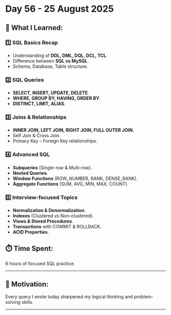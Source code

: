 # Day 56 - 25 August 2025

## 🧠 What I Learned:

### 1️⃣ SQL Basics Recap
- Understanding of **DDL, DML, DQL, DCL, TCL**.
- Difference between **SQL vs MySQL**.
- Schema, Database, Table structure.

### 2️⃣ SQL Queries
- **SELECT, INSERT, UPDATE, DELETE**.
- **WHERE, GROUP BY, HAVING, ORDER BY**.
- **DISTINCT, LIMIT, ALIAS**.

### 3️⃣ Joins & Relationships
- **INNER JOIN, LEFT JOIN, RIGHT JOIN, FULL OUTER JOIN**.
- Self Join & Cross Join.
- Primary Key – Foreign Key relationships.

### 4️⃣ Advanced SQL
- **Subqueries** (Single-row & Multi-row).
- **Nested Queries**.
- **Window Functions** (ROW_NUMBER, RANK, DENSE_RANK).
- **Aggregate Functions** (SUM, AVG, MIN, MAX, COUNT).

### 5️⃣ Interview-focused Topics
- **Normalization & Denormalization**.
- **Indexes** (Clustered vs Non-clustered).
- **Views & Stored Procedures**.
- **Transactions** with COMMIT & ROLLBACK.
- **ACID Properties**.

## ⏱️ Time Spent:
6 hours of focused SQL practice.

---

## 🚀 Motivation:
Every query I wrote today sharpened my logical thinking and problem-solving skills.   

---
